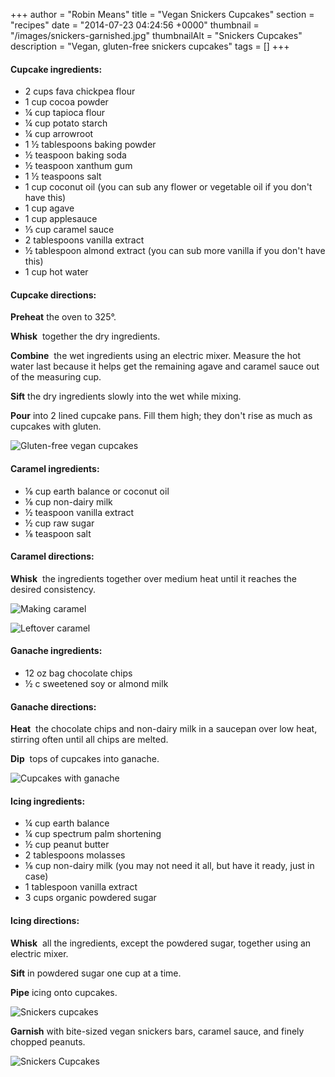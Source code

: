+++
author = "Robin Means"
title = "Vegan Snickers Cupcakes"
section = "recipes"
date = "2014-07-23 04:24:56 +0000"
thumbnail = "/images/snickers-garnished.jpg"
thumbnailAlt = "Snickers Cupcakes"
description = "Vegan, gluten-free snickers cupcakes"
tags = []
+++

#### Cupcake ingredients:

- 2&nbsp;cups fava chickpea flour
- 1 cup cocoa powder
- ¼&nbsp;cup tapioca flour
- ¼ cup potato starch
- ¼ cup arrowroot
- 1&nbsp;½ tablespoons baking powder
- ½ teaspoon baking soda
- ½ teaspoon xanthum gum
- 1&nbsp;½ teaspoons salt
- 1 cup coconut oil (you can sub any flower or vegetable oil if you don't have this)
- 1&nbsp;cup agave
- 1 cup applesauce
- ⅓ cup caramel sauce
- 2 tablespoons vanilla extract
- ½&nbsp;tablespoon almond extract (you can sub more vanilla if you don't have this)
- 1 cup hot water

#### Cupcake directions:

**Preheat** the oven to 325°.

**Whisk** &nbsp;together the dry ingredients.

**Combine** &nbsp;the wet ingredients using an electric mixer. Measure the hot water last because it helps get the remaining agave and caramel sauce out of the measuring cup.

**Sift** the dry ingredients slowly into the wet while mixing.

**Pour** into 2 lined cupcake pans. Fill them high; they don't rise as much as cupcakes with gluten.

![Gluten-free vegan cupcakes](/images/snickers1.jpg)



#### Caramel ingredients:

- ⅛&nbsp;cup earth balance or coconut oil
- ⅛ cup&nbsp;non-dairy milk
- ½ teaspoon vanilla extract
- ½ cup raw sugar
- ⅛ teaspoon salt

#### Caramel directions:

**Whisk** &nbsp;the ingredients together over medium heat until it reaches the desired consistency.

![Making caramel](/images/snickers-caramel.jpg)

![Leftover caramel](/images/snickers-leftover-caramel.jpg)



#### Ganache ingredients:

- 12 oz bag chocolate chips
- ½ c sweetened soy or almond milk

#### Ganache directions:

**Heat** &nbsp;the chocolate chips and non-dairy milk in a saucepan over low heat, stirring often until all chips are melted.

**Dip** &nbsp;tops of cupcakes into ganache.

![Cupcakes with ganache](/images/snickers-ganache.jpg)



#### Icing ingredients:

- ¼ cup&nbsp;earth balance
- ¼ cup spectrum palm shortening
- ½ cup peanut butter
- 2 tablespoons molasses
- ⅛ cup&nbsp;non-dairy milk (you may not need it all, but have it ready, just in case)
- 1 tablespoon&nbsp;vanilla extract
- 3 cups organic powdered sugar

#### Icing directions:

**Whisk** &nbsp;all the ingredients, except the powdered sugar, together using an electric mixer.

**Sift** in powdered sugar one cup at a time.

**Pipe** icing onto cupcakes.

![Snickers cupcakes](/images/snickers-iced.jpg)

**Garnish** with bite-sized vegan snickers bars, caramel sauce, and finely chopped peanuts.

![Snickers Cupcakes](/images/snickers-garnished.jpg)

